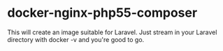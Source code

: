 docker-nginx-php55-composer
===========================

This will create an image suitable for Laravel. Just stream in your Laravel directory with docker -v and you're good to go.
